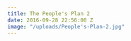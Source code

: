 ```yaml
---
title: The People's Plan 2
date: 2016-09-28 22:56:00 Z
image: "/uploads/People's-Plan-2.jpg"
---
```


